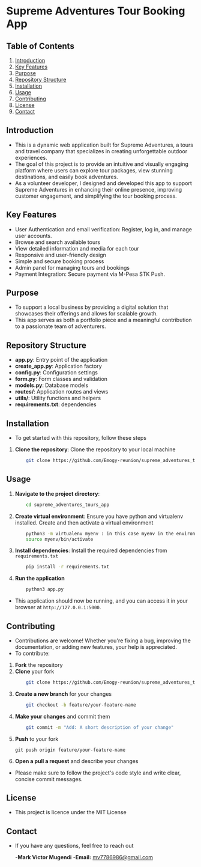 # Supreme Adventures Tour Booking App

## Table of Contents

1. [Introduction](#introduction)
2. [Key Features](#key-features)
3. [Purpose](#purpose)
4. [Repository Structure](#repository-structure)
5. [Installation](#installation)
6. [Usage](#usage)
7. [Contributing](#contributing)
8. [License](#license)
9. [Contact](#contact)


## Introduction
* This is a dynamic web application built for Supreme Adventures, a tours and travel company that specializes in creating unforgettable outdoor experiences.
* The goal of this project is to provide an intuitive and visually engaging platform where users can explore tour packages, view stunning destinations, and easily book adventures.
* As a volunteer developer, I designed and developed this app to support Supreme Adventures in enhancing their online presence, improving customer engagement, and simplifying the tour booking process.


## Key Features
* User Authentication and email verification: Register, log in, and manage user accounts.
* Browse and search available tours
* View detailed information and media for each tour
* Responsive and user-friendly design
* Simple and secure booking process
* Admin panel for managing tours and bookings
* Payment Integration: Secure payment via M-Pesa STK Push.

## Purpose
* To support a local business by providing a digital solution that showcases their offerings and allows for scalable growth.
* This app serves as both a portfolio piece and a meaningful contribution to a passionate team of adventurers.

## Repository Structure
* **app.py**: Entry point of the application
* **create_app.py**: Application factory
* **config.py**: Configuration settings
* **form.py**: Form classes and validation
* **models.py**: Database models
*  **routes/**: Application routes and views
* **utils/**: Utility functions and helpers
* **requirements.txt**: dependencies

## Installation
* To get started with this repository, follow these steps
1. **Clone the repository**: Clone the repository to your local machine
    ```sh
        git clone https://github.com/Emogy-reunion/supreme_adventures_tours_app.git
    ```

## Usage
1. **Navigate to the project directory**:
    ```sh
        cd supreme_adventures_tours_app
    ```
2. **Create virtual environment**: Ensure you have python and virtualenv installed. Create and then activate a virtual environment
    ```sh
        python3 -m virtualenv myenv : in this case myenv in the environment (feel free to name it as you like)
        source myenv/bin/activate
    ```

3. **Install dependencies**: Install the required dependencies from `requirements.txt`
    ```sh
        pip install -r requirements.txt
    ```

4. **Run the application**
    ```sh
        python3 app.py
    ```
* This application should now be running, and you can access it in your browser at  `http://127.0.0.1:5000`.

## Contributing
* Contributions are welcome! Whether you're fixing a bug, improving the documentation, or adding new features, your help is appreciated.
* To contribute:
1. **Fork** the repository
2. **Clone** your fork
    ```sh
        git clone https://github.com/Emogy-reunion/supreme_adventures_tours_app.git
    ```
3. **Create a new branch** for your changes
    ```sh
        git checkout -b feature/your-feature-name
    ```
4. **Make your changes** and commit them
    ```sh
        git commit -m "Add: A short description of your change"
    ```
5. **Push** to your fork
    ```
    git push origin feature/your-feature-name
    ```
6. **Open a pull a request** and describe your changes
* Please make sure to follow the project's code style and write clear, concise commit messages.

## License
* This project is licence under the MIT License

## Contact
* If you have any questions, feel free to reach out

   -**Mark Victor Mugendi**
   -**Email:** mv7786986@gmail.com

